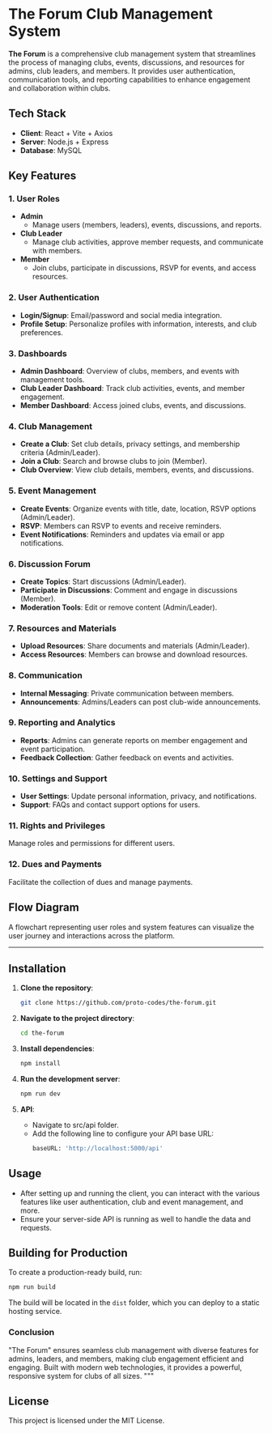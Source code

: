 # The Forum Club Management System

**The Forum** is a comprehensive club management system that streamlines the process of managing clubs, events, discussions, and resources for admins, club leaders, and members. It provides user authentication, communication tools, and reporting capabilities to enhance engagement and collaboration within clubs.

## Tech Stack
- **Client**: React + Vite + Axios
- **Server**: Node.js + Express
- **Database**: MySQL

## Key Features

### 1. User Roles
- **Admin**
  - Manage users (members, leaders), events, discussions, and reports.
- **Club Leader**
  - Manage club activities, approve member requests, and communicate with members.
- **Member**
  - Join clubs, participate in discussions, RSVP for events, and access resources.

### 2. User Authentication
- **Login/Signup**: Email/password and social media integration.
- **Profile Setup**: Personalize profiles with information, interests, and club preferences.

### 3. Dashboards
- **Admin Dashboard**: Overview of clubs, members, and events with management tools.
- **Club Leader Dashboard**: Track club activities, events, and member engagement.
- **Member Dashboard**: Access joined clubs, events, and discussions.

### 4. Club Management
- **Create a Club**: Set club details, privacy settings, and membership criteria (Admin/Leader).
- **Join a Club**: Search and browse clubs to join (Member).
- **Club Overview**: View club details, members, events, and discussions.

### 5. Event Management
- **Create Events**: Organize events with title, date, location, RSVP options (Admin/Leader).
- **RSVP**: Members can RSVP to events and receive reminders.
- **Event Notifications**: Reminders and updates via email or app notifications.

### 6. Discussion Forum
- **Create Topics**: Start discussions (Admin/Leader).
- **Participate in Discussions**: Comment and engage in discussions (Member).
- **Moderation Tools**: Edit or remove content (Admin/Leader).

### 7. Resources and Materials
- **Upload Resources**: Share documents and materials (Admin/Leader).
- **Access Resources**: Members can browse and download resources.

### 8. Communication
- **Internal Messaging**: Private communication between members.
- **Announcements**: Admins/Leaders can post club-wide announcements.

### 9. Reporting and Analytics
- **Reports**: Admins can generate reports on member engagement and event participation.
- **Feedback Collection**: Gather feedback on events and activities.

### 10. Settings and Support
- **User Settings**: Update personal information, privacy, and notifications.
- **Support**: FAQs and contact support options for users.

### 11. Rights and Privileges
Manage roles and permissions for different users.

### 12. Dues and Payments
Facilitate the collection of dues and manage payments.

## Flow Diagram
A flowchart representing user roles and system features can visualize the user journey and interactions across the platform.

---

## Installation

1. **Clone the repository**:

   ```bash
   git clone https://github.com/proto-codes/the-forum.git
   ```

2. **Navigate to the project directory**:

   ```bash
   cd the-forum
   ```

3. **Install dependencies**:

   ```bash
   npm install
   ```

4. **Run the development server**:

   ```bash
   npm run dev
   ```

5. **API**:
   - Navigate to src/api folder.
   - Add the following line to configure your API base URL:
     ```bash
     baseURL: 'http://localhost:5000/api'
     ```

## Usage

- After setting up and running the client, you can interact with the various features like user authentication, club and event management, and more.
- Ensure your server-side API is running as well to handle the data and requests.

## Building for Production

To create a production-ready build, run:

```bash
npm run build
```

The build will be located in the `dist` folder, which you can deploy to a static hosting service.

### Conclusion
"The Forum" ensures seamless club management with diverse features for admins, leaders, and members, making club engagement efficient and engaging. Built with modern web technologies, it provides a powerful, responsive system for clubs of all sizes.
"""

## License

This project is licensed under the MIT License.
